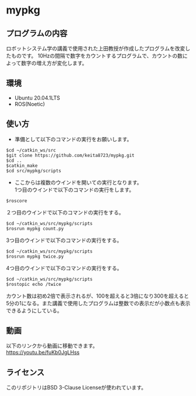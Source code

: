 # mypkg

## プログラムの内容
ロボットシステム学の講義で使用された上田教授が作成したプログラムを改変したものです。
10Hzの間隔で数字をカウントするプログラムで、カウントの数によって数字の増え方が変化します。

## 環境
- Ubuntu 20.04.1LTS
- ROS(Noetic)

## 使い方
- 準備として以下のコマンドの実行をお願いします。
```
$cd ~/catkin_ws/src
$git clone https://github.com/keita8723/mypkg.git
$cd ..
$catkin_make
$cd src/mypkg/scripts
```
- ここからは複数のウインドを開いての実行となります。  
1つ目のウインドで以下のコマンドの実行をします。
```
$roscore
```  

２つ目のウインドで以下のコマンドの実行をする。
```
$cd ~/catkin_ws/src/mypkg/scripts
$rosrun mypkg count.py
```  

3つ目のウインドで以下のコマンドの実行をする。
```
$cd ~/catkin_ws/src/mypkg/scripts
$rosrun mypkg twice.py
```  

4つ目のウインドで以下のコマンドの実行をする。
```
$cd ~/catkin_ws/src/mypkg/scripts
$rostopic echo /twice
```  

カウント数は初め2倍で表示されるが、100を超えると3倍になり300を超えると5分の1になる。また講義で使用したプログラムは整数での表示だが小数点も表示できるようにしている。

## 動画
以下のリンクから動画に移動できます。  
https://youtu.be/fuKb0JgLHss

## ライセンス
このリポジトリはBSD 3-Clause Licenseが使われています。


